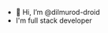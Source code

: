 - 👋 Hi, I’m @dilmurod-droid
- I'm full stack developer

<!---
dilmurod-droid/dilmurod-droid is a ✨ special ✨ repository because its `README.md` (this file) appears on your GitHub profile.
You can click the Preview link to take a look at your changes.
--->
